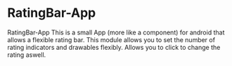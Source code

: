# RatingBar-App
 RatingBar-App
 This is a small App (more like a component) for android that allows a flexible rating bar. This module allows you to set the number of rating indicators and drawables flexibly. Allows you to click to change the rating aswell.

 
 
